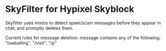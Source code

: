 # SkyFilter for Hypixel Skyblock
Skyfilter uses mixins to detect spam/scam messages before they appear in chat, and promptly deletes them.

Current rules for message deletion:
message contains any of the following: "lowballing", "/visit", "/p"
